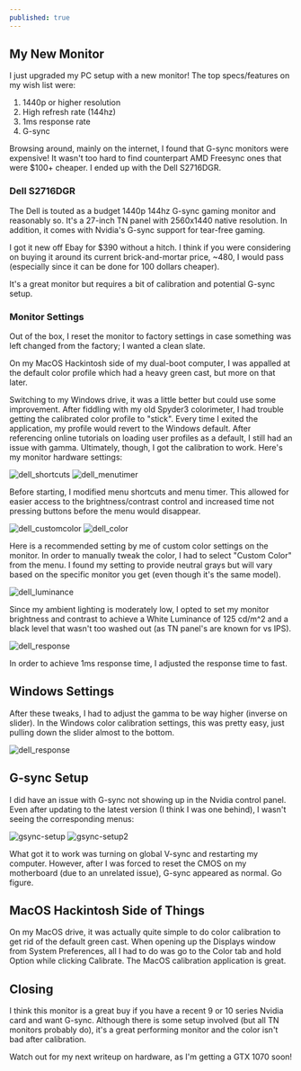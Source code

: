 ```yaml
---
published: true
---
```

## My New Monitor

I just upgraded my PC setup with a new monitor! The top specs/features on my wish list were:
1. 1440p or higher resolution
2. High refresh rate (144hz)
3. 1ms response rate
4. G-sync

Browsing around, mainly on the internet, I found that G-sync monitors were expensive! It wasn't too hard to find counterpart AMD Freesync ones that were $100+ cheaper. I ended up with the Dell S2716DGR.

### Dell S2716DGR

The Dell is touted as a budget 1440p 144hz G-sync gaming monitor and reasonably so. It's a 27-inch TN panel with 2560x1440 native resolution. In addition, it comes with Nvidia's G-sync support for tear-free gaming.

I got it new off Ebay for $390 without a hitch. I think if you were considering on buying it around its current brick-and-mortar price, ~480, I would pass (especially since it can be done for 100 dollars cheaper).

It's a great monitor but requires a bit of calibration and potential G-sync setup.

### Monitor Settings

Out of the box, I reset the monitor to factory settings in case something was left changed from the factory; I wanted a clean slate.

On my MacOS Hackintosh side of my dual-boot computer, I was appalled at the default color profile which had a heavy green cast, but more on that later.

Switching to my Windows drive, it was a little better but could use some improvement. After fiddling with my old Spyder3 colorimeter, I had trouble getting the calibrated color profile to "stick". Every time I exited the application, my profile would revert to the Windows default. After referencing online tutorials on loading user profiles as a default, I still had an issue with gamma. Ultimately, though, I got the calibration to work. Here's my monitor hardware settings:

![dell_shortcuts]({{site.baseurl}}/images/dell/dell_shortcuts.jpg)
![dell_menutimer]({{site.baseurl}}/images/dell/dell_menutimer.jpg)

Before starting, I modified menu shortcuts and menu timer. This allowed for easier access to the brightness/contrast control and increased time not pressing buttons before the menu would disappear.

![dell_customcolor]({{site.baseurl}}/images/dell/dell_customcolor.jpg)
![dell_color]({{site.baseurl}}/images/dell/dell_color.jpg)

Here is a recommended setting by me of custom color settings on the monitor. In order to manually tweak the color, I had to select "Custom Color" from the menu. I found my setting to provide neutral grays but will vary based on the specific monitor you get (even though it's the same model).

![dell_luminance]({{site.baseurl}}/images/dell/dell_luminance.jpg)

Since my ambient lighting is moderately low, I opted to set my monitor brightness and contrast to achieve a White Luminance of 125 cd/m^2 and a black level that wasn't too washed out (as TN panel's are known for vs IPS).

![dell_response]({{site.baseurl}}/images/dell/dell_response.jpg)

In order to achieve 1ms response time, I adjusted the response time to fast.

## Windows Settings

After these tweaks, I had to adjust the gamma to be way higher (inverse on slider). In the Windows color calibration settings, this was pretty easy, just pulling down the slider almost to the bottom.

![dell_response]({{site.baseurl}}/images/dell/dell_response.jpg)

## G-sync Setup

I did have an issue with G-sync not showing up in the Nvidia control panel. Even after updating to the latest version (I think I was one behind), I wasn't seeing the corresponding menus:

![gsync-setup]({{site.baseurl}}/images/dell/gsync-setup.PNG)
![gsync-setup2]({{site.baseurl}}/images/dell/gsync-setup2.PNG)

What got it to work was turning on global V-sync and restarting my computer. However, after I was forced to reset the CMOS on my motherboard (due to an unrelated issue), G-sync appeared as normal. Go figure.

## MacOS Hackintosh Side of Things

On my MacOS drive, it was actually quite simple to do color calibration to get rid of the default green cast. When opening up the Displays window from System Preferences, all I had to do was go to the Color tab and hold Option while clicking Calibrate. The MacOS calibration application is great.

## Closing

I think this monitor is a great buy if you have a recent 9 or 10 series Nvidia card and want G-sync. Although there is some setup involved (but all TN monitors probably do), it's a great performing monitor and the color isn't bad after calibration.

Watch out for my next writeup on hardware, as I'm getting a GTX 1070 soon!
